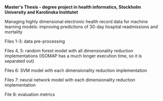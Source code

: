 <b>Master's Thesis - degree project in health informatics, Stockholm University and Karolinska Institutet</b>

Managing highly dimensional electronic health record data for machine learning models: improving predictions of 30-day hospital readmissions and mortality

Files 1-3: data pre-processing

Files 4, 5: random forest model with all dimensionality reduction implementations (ISOMAP has a much longer execution time, so it is separated out)

Files 6: SVM model with each dimensionality reduction implementation

Files 7: neural network model with each dimensionality reduction implementation

File 8: evaluation metrics
